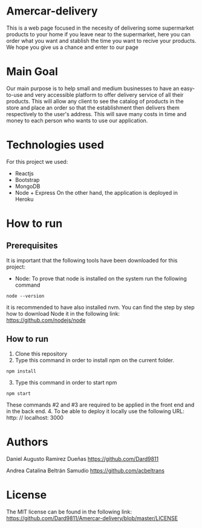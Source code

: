 # Amercar-delivery
This is a web page focused in the necesity of delivering some supermarket products to your home if you leave near to the supermarket, here you can order what you want and stablish the time you want to recive your products. We hope you give us a chance and enter to our page 

# Main Goal
Our main purpose is to help small and medium businesses to have an easy-to-use and very accessible platform to offer delivery service of all their products. This will allow any client to see the catalog of products in the store and place an order so that the establishment then delivers them respectively to the user's address. This will save many costs in time and money to each person who wants to use our application.

# Technologies used
For this project we used:
- Reactjs
- Bootstrap
- MongoDB
- Node + Express
On the other hand, the application is deployed in Heroku

# How to run
## Prerequisites
It is important that the following tools have been downloaded for this project:
- Node:
To prove that node is installed on the system run the following command
```
node --version
```
it is recommended to have also installed nvm. 
You can find the step by step how to download Node it in the following link: https://github.com/nodejs/node

## How to run
1. Clone this repository 
2. Type this command in order to install npm on the current folder. 
```
npm install
```
3. Type this command in order to start npm
```
npm start
```
These commands #2 and #3 are required to be applied in the front end and in the back end.
4. To be able to deploy it locally use the following URL: http: // localhost: 3000

# Authors
Daniel Augusto Ramirez Dueñas
https://github.com/Dard9811

Andrea Catalina Beltrán Samudio
https://github.com/acbeltrans




# License 
The MIT license can be found in the following link: https://github.com/Dard9811/Amercar-delivery/blob/master/LICENSE
